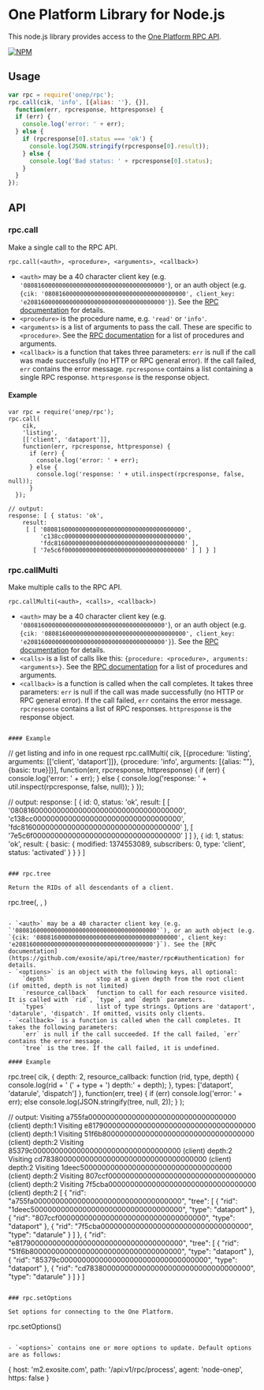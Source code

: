 # One Platform Library for Node.js

This node.js library provides access to the [One Platform RPC API](https://github.com/exosite/api/tree/master/rpc).

[![NPM](https://nodei.co/npm/onep.png)](https://nodei.co/npm/onep/) 


## Usage 

```javascript
var rpc = require('onep/rpc');
rpc.call(cik, 'info', [{alias: ''}, {}],
  function(err, rpcresponse, httpresponse) {
  if (err) {
    console.log('error: ' + err);  
  } else {
    if (rpcresponse[0].status === 'ok') {
      console.log(JSON.stringify(rpcresponse[0].result));
    } else {
      console.log('Bad status: ' + rpcresponse[0].status);
    }
  }
});

``` 


## API

### rpc.call

Make a single call to the RPC API. 

```
rpc.call(<auth>, <procedure>, <arguments>, <callback>)

```

- `<auth>` may be a 40 character client key (e.g. `'0808160000000000000000000000000000000000'`), or an auth object (e.g. `{cik: '0808160000000000000000000000000000000000', client_key: 'e208160000000000000000000000000000000000'}`). See the [RPC documentation](https://github.com/exosite/api/tree/master/rpc#authentication) for details.
- `<procedure>` is the procedure name, e.g. `'read'` or `'info'`. 
- `<arguments>` is a list of arguments to pass the call. These are specific to `<procedure>`. See the [RPC documentation](https://github.com/exosite/api/tree/master/rpc#procedures) for a list of procedures and arguments.
- `<callback>` is a function that takes three parameters: 
    `err` is null if the call was made successfully (no HTTP or RPC general error). If the call failed, `err` contains the error message.
    `rpcresponse` contains a list containing a single RPC response. 
    `httpresponse` is the response object.

#### Example

```
var rpc = require('onep/rpc');
rpc.call(
    cik,
    'listing',
    [['client', 'dataport']],
    function(err, rpcresponse, httpresponse) {
      if (err) {
        console.log('error: ' + err);
      } else {
        console.log('response: ' + util.inspect(rpcresponse, false, null));
      }
  });

// output: 
response: [ { status: 'ok',
    result: 
     [ [ '0808160000000000000000000000000000000000',
         'c138cc0000000000000000000000000000000000',
         'fdc8160000000000000000000000000000000000' ],
       [ '7e5c6f0000000000000000000000000000000000' ] ] } ]
```

### rpc.callMulti

Make multiple calls to the RPC API. 

```
rpc.callMulti(<auth>, <calls>, <callback>)

```
- `<auth>` may be a 40 character client key (e.g. `'0808160000000000000000000000000000000000'`), or an auth object (e.g. `{cik: '0808160000000000000000000000000000000000', client_key: 'e208160000000000000000000000000000000000'}`). See the [RPC documentation](https://github.com/exosite/api/tree/master/rpc#authentication) for details.
- `<calls>` is a list of calls like this: `{procedure: <procedure>, arguments: <arguments>}`. See the [RPC documentation](https://github.com/exosite/api/tree/master/rpc#procedures) for a list of procedures and arguments.
- `<callback>` is a function is called when the call completes. It takes three parameters: 
    `err` is null if the call was made successfully (no HTTP or RPC general error). If the call failed, `err` contains the error message.
    `rpcresponse` contains a list of RPC responses. 
    `httpresponse` is the response object.
```

#### Example

```

// get listing and info in one request
rpc.callMulti(
  cik,
  [{procedure: 'listing', arguments: [['client', 'dataport']]},
   {procedure: 'info', arguments: [{alias: ""}, {basic: true}]}],
  function(err, rpcresponse, httpresponse) {
    if (err) {
      console.log('error: ' + err);
    } else {
      console.log('response: ' + util.inspect(rpcresponse, false, null));
    }
});

// output:
response: [ { id: 0,
    status: 'ok',
    result: 
     [ [ '0808160000000000000000000000000000000000',
         'c138cc0000000000000000000000000000000000',
         'fdc8160000000000000000000000000000000000' ],
       [ '7e5c6f0000000000000000000000000000000000' ] ] },
  { id: 1,
    status: 'ok',
    result: 
     { basic: 
        { modified: 1374553089,
          subscribers: 0,
          type: 'client',
          status: 'activated' } } } ]
```

### rpc.tree

Return the RIDs of all descendants of a client.

```
rpc.tree(<auth>, <options>, <callback>)

```

- `<auth>` may be a 40 character client key (e.g. `'0808160000000000000000000000000000000000'`), or an auth object (e.g. `{cik: '0808160000000000000000000000000000000000', client_key: 'e208160000000000000000000000000000000000'}`). See the [RPC documentation](https://github.com/exosite/api/tree/master/rpc#authentication) for details.
- `<options>` is an object with the following keys, all optional:
    `depth`              stop at a given depth from the root client (if omitted, depth is not limited)
    `resource_callback`  function to call for each resource visited. It is called with `rid`, `type`, and `depth` parameters.
    `types`              list of type strings. Options are 'dataport', 'datarule', 'dispatch'. If omitted, visits only clients.
- `<callback>` is a function is called when the call completes. It takes the following parameters: 
    `err` is null if the call succeeded. If the call failed, `err` contains the error message.
    `tree` is the tree. If the call failed, it is undefined.

#### Example

```
rpc.tree(
  cik,
  {
    depth: 2,
    resource_callback: function (rid, type, depth) {
      console.log(rid + ' (' + type + ') depth:' + depth);
    },
    types: ['dataport', 'datarule', 'dispatch']
  },
  function(err, tree) { 
     if (err) 
        console.log('error: ' + err);
     else 
        console.log(JSON.stringify(tree, null, 2));
   }
);

// output:
Visiting a755fa0000000000000000000000000000000000 (client) depth:1
Visiting e817900000000000000000000000000000000000 (client) depth:1
Visiting 51f6b80000000000000000000000000000000000 (client) depth:2
Visiting 85379c0000000000000000000000000000000000 (client) depth:2
Visiting cd78380000000000000000000000000000000000 (client) depth:2
Visiting 1deec50000000000000000000000000000000000 (client) depth:2
Visiting 807ccf0000000000000000000000000000000000 (client) depth:2
Visiting 7f5cba0000000000000000000000000000000000 (client) depth:2
[
  {
    "rid": "a755fa0000000000000000000000000000000000",
    "tree": [
      {
        "rid": "1deec50000000000000000000000000000000000",
        "type": "dataport"
      },
      {
        "rid": "807ccf0000000000000000000000000000000000",
        "type": "dataport"
      },
      {
        "rid": "7f5cba0000000000000000000000000000000000",
        "type": "datarule"
      }
    ]
  },
  {
    "rid": "e817900000000000000000000000000000000000",
    "tree": [
      {
        "rid": "51f6b80000000000000000000000000000000000",
        "type": "dataport"
      },
      {
        "rid": "85379c0000000000000000000000000000000000",
        "type": "dataport"
      },
      {
        "rid": "cd78380000000000000000000000000000000000",
        "type": "datarule"
      }
    ]
  }
]
```

### rpc.setOptions

Set options for connecting to the One Platform.

```
rpc.setOptions(<options>)
```

- `<options>` contains one or more options to update. Default options are as follows:
```
{
  host: 'm2.exosite.com',
  path: '/api:v1/rpc/process',
  agent: 'node-onep',
  https: false 
}
```
